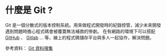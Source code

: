 # 什麼是 Git ?

Git 是一個分散式的版本控制系統。用來做程式開發時的紀錄控管，減少未來開發遇到問題時擔心程式碼會被覆蓋無法補救的慘劇。
在有網路的環境下可以搭配 [GitHub][1] 、 [Gitlab][2] ... 等，線上的程式碼儲存平台與多人一起協作，解決問題。

參考資料：
  [Git 資料搜集][3]

  [1]: https://github.com/
  [2]: https://about.gitlab.com/
  [3]: https://github.com/Luxame/Information/blob/master/git.md
